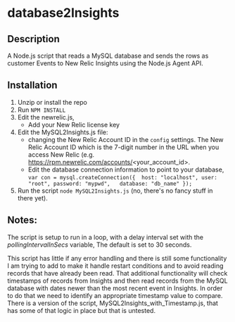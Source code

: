 # database2Insights

## Description
A Node.js script that reads a MySQL database and sends the rows as customer Events to New Relic Insights using the Node.js Agent API. 
  
## Installation

1. Unzip or install the repo
2. Run ```NPM INSTALL```
3. Edit the newrelic.js,
   * Add your New Relic license key
4. Edit the MySQL2Insights.js file:
   * changing the New Relic Account ID in the ```config``` settings. The New Relic Account ID which is the 7-digit number in the URL when you access New Relic (e.g. https://rpm.newrelic.com/accounts/<your_account_id>.  
   * Edit the database connection information to point to your database,  
         ```
           var con = mysql.createConnection({ 
               host: "localhost",
               user: "root",
               password: "mypwd",  
               database: "db_name"
               });
         ```
5. Run the script ```node MySQL2Insights.js``` (no, there's no fancy stuff in there yet).
    
## Notes: 

  The script is setup to run in a loop, with a delay interval set with the _pollingIntervalInSecs_ variable, The default is set to 30 seconds. 
 
  This script has little if any error handling and there is still some functionality I am trying to add to make it handle restart conditions and to avoid reading records that have already been read. That additional functionality will check timestamps of records from Insights and then read records from the MySQL database with dates newer than the most recent event in Insights. In order to do that we need to identify an appropriate timestamp value to compare. There is a version of the script, MySQL2Insights_with_Timestamp.js, that has some of that logic  in place but that is untested. 
